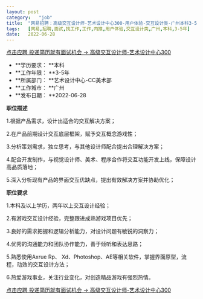 ```yaml
---
layout:	post
category:	"job"
title:	"网易招聘：高级交互设计师-艺术设计中心300-用户体验-交互设计类-广州本科3-5年"
tags:	[网易,招聘,面试,找工作,工作,内推,用户体验,交互设计类,广州,本科,3-5年]
date:	2022-06-28
---
```


[点击应聘 投递简历就有面试机会 ->  高级交互设计师-艺术设计中心300](http://mobile.bole.netease.com/bole/boleDetail?id=41191&employeeId=346f03c3cda5f04c&key=all)



- **学历要求： **本科
- **工作年限： **3-5年
- **所属部门： **艺术设计中心-CC美术部
- **工作城市： **广州
- **发布日期： **2022-06-28



**职位描述**

1.根据产品需求，设计出适合的交互解决方案；

2.在产品前期设计交互底层框架，赋予交互概念游戏性；

3.分析策划需求，独立思考，与其他设计师配合提出合理解决方案；

4.配合开发制作，与视觉设计师、美术、程序合作将交互功能开发上线，保障设计高品质落地；

5.深入分析现有产品的界面交互优缺点，提出有效解决方案并协助优化；



**职位要求**

1.本科及以上学历，两年以上交互设计经验；

2.有游戏交互设计经验，完整跟进成熟游戏项目优先；

3.良好的需求把握和逻辑分析能力，对设计问题有敏锐的洞察力；

4.优秀的沟通能力和团队协作能力，善于倾听和表达思路；

5.熟悉使用Axrue Rp、 Xd、Photoshop、AE等相关软件，掌握界面原型，流程，动效的交互设计方法；

6.热爱游戏事业，关注行业变化，对创造精品游戏有强烈热情。



[点击应聘 投递简历就有面试机会 ->  高级交互设计师-艺术设计中心300](http://mobile.bole.netease.com/bole/boleDetail?id=41191&employeeId=346f03c3cda5f04c&key=all)
